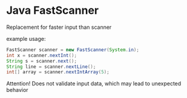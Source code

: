 # Java FastScanner

Replacement for faster input than scanner

example usage:

```java
FastScanner scanner = new FastScanner(System.in);
int x = scanner.nextInt();
String s = scanner.next();
String line = scanner.nextLine();
int[] array = scanner.nextIntArray(5);
```

Attention! Does not validate input data, which may lead to unexpected behavior
